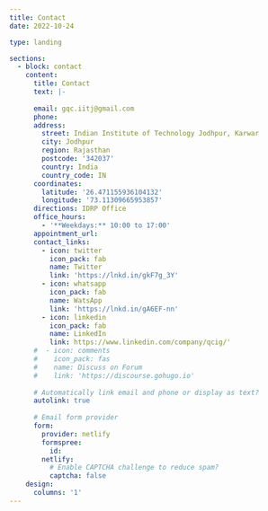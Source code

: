```yaml
---
title: Contact
date: 2022-10-24

type: landing

sections:
  - block: contact
    content:
      title: Contact
      text: |-
        
      email: gqc.iitj@gmail.com
      phone: 
      address:
        street: Indian Institute of Technology Jodhpur, Karwar
        city: Jodhpur
        region: Rajasthan
        postcode: '342037'
        country: India
        country_code: IN
      coordinates:
        latitude: '26.471155936104132'
        longitude: '73.11309665953857'
      directions: IDRP Office
      office_hours:
        - '**Weekdays:** 10:00 to 17:00'
      appointment_url: 
      contact_links:
        - icon: twitter
          icon_pack: fab
          name: Twitter
          link: 'https://lnkd.in/gkF7g_3Y'
        - icon: whatsapp
          icon_pack: fab
          name: WatsApp
          link: 'https://lnkd.in/gA6EF-nn'
        - icon: linkedin
          icon_pack: fab
          name: LinkedIn
          link: https://www.linkedin.com/company/qcig/'
      #  - icon: comments
      #    icon_pack: fas
      #    name: Discuss on Forum
      #    link: 'https://discourse.gohugo.io'
    
      # Automatically link email and phone or display as text?
      autolink: true
    
      # Email form provider
      form:
        provider: netlify
        formspree:
          id:
        netlify:
          # Enable CAPTCHA challenge to reduce spam?
          captcha: false
    design:
      columns: '1'
---
```

